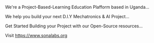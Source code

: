 We're a Project-Based-Learning Education Plafform based in Uganda... 

We help you build your next D.I.Y Mechatronics & AI Project...

Get Started Building your Project with our Open-Source resources...

Visit https://www.sonalabs.org

